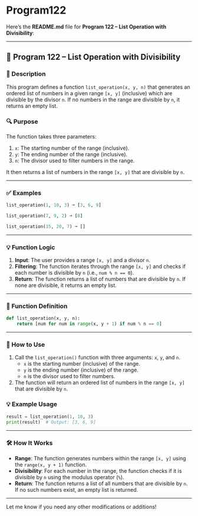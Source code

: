 # Program122
Here’s the **README.md** file for **Program 122 – List Operation with Divisibility**:

---

## 📘 Program 122 – List Operation with Divisibility

### 📝 Description  

This program defines a function `list_operation(x, y, n)` that generates an ordered list of numbers in a given range `[x, y]` (inclusive) which are divisible by the divisor `n`. If no numbers in the range are divisible by `n`, it returns an empty list.

### 🔍 Purpose  

The function takes three parameters:

1. `x`: The starting number of the range (inclusive).
2. `y`: The ending number of the range (inclusive).
3. `n`: The divisor used to filter numbers in the range.

It then returns a list of numbers in the range `[x, y]` that are divisible by `n`.

---

### ✅ Examples

```python
list_operation(1, 10, 3) ➞ [3, 6, 9]

list_operation(7, 9, 2) ➞ [8]

list_operation(15, 20, 7) ➞ []
```

---

### 💡 Function Logic

1. **Input**: The user provides a range `[x, y]` and a divisor `n`.
2. **Filtering**: The function iterates through the range `[x, y]` and checks if each number is divisible by `n` (i.e., `num % n == 0`).
3. **Return**: The function returns a list of numbers that are divisible by `n`. If none are divisible, it returns an empty list.

---

### 🧠 Function Definition

```python
def list_operation(x, y, n):
    return [num for num in range(x, y + 1) if num % n == 0]
```

---

### 🔁 How to Use

1. Call the `list_operation()` function with three arguments: `x`, `y`, and `n`.
   - `x` is the starting number (inclusive) of the range.
   - `y` is the ending number (inclusive) of the range.
   - `n` is the divisor used to filter numbers.
2. The function will return an ordered list of numbers in the range `[x, y]` that are divisible by `n`.

### 💡 Example Usage

```python
result = list_operation(1, 10, 3)
print(result)  # Output: [3, 6, 9]
```

---

### 🛠️ How It Works

- **Range**: The function generates numbers within the range `[x, y]` using the `range(x, y + 1)` function.
- **Divisibility**: For each number in the range, the function checks if it is divisible by `n` using the modulus operator (`%`).
- **Return**: The function returns a list of all numbers that are divisible by `n`. If no such numbers exist, an empty list is returned.

---

Let me know if you need any other modifications or additions!
